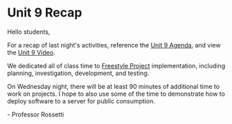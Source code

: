 # Unit 9 Recap

Hello students,

For a recap of last night's activities, reference the [Unit 9 Agenda](https://github.com/prof-rossetti/nyu-info-2335-201805/blob/master/units/unit-9/agenda.md), and view the [Unit 9 Video](http://nyustern.mediasite.com/Mediasite/Play/30aada1b10644ae98531c737551c1b481d).

We dedicated all of class time to [Freestyle Project](https://github.com/prof-rossetti/nyu-info-2335-201805/blob/master/projects/freestyle/project.md) implementation, including planning, investigation, development, and testing.

On Wednesday night, there will be at least 90 minutes of additional time to work on projects. I hope to also use some of the time to demonstrate how to deploy software to a server for public consumption.

\- Professor Rossetti

